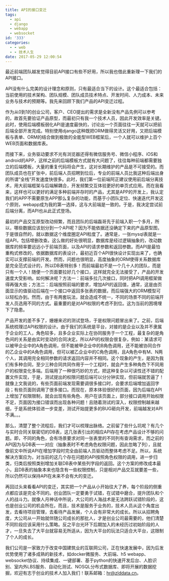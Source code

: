 ```yaml
---
title: API的接口变迁
tags:
  - api
  - django
  - webapp
  - websocket
id: '333'
categories:
  - - web
  - - 技术人生
date: 2017-05-29 12:00:54
---
```


最近前端团队越发觉得目前API接口有些不好用，所以我也借此重新理一下我们的API接口。

API没有什么完美的设计理念和原则，只有最适合当下的设计。这个最适合包括：当前使用的技术架构、团队规模、团队成员技术特点、开发时间、人力成本、未来业务与技术的预期等。我先来回顾下我们产品的API变迁过程。
<!-- more -->
作为从0到1的创业公司，客户、CEO提出的需求是全新没有产品先例可以参考的，故首先要验证产品原型，而最初只有我一个技术人员，因此开发效率是关键。此时，使用后端模板弱化API是速度最快的，讨论出一个页面往往一天就可以把前后端全部开发完成。特别使用django这种既把ORM做得灵活又好用，又把后端模板与表单、ORM的结合做到极致的全能型WEB框架后，一个人就可以维护上百个WEB页面和数据库表。

而接下来，业务驱动要求不光有浏览器还得有微信服务号、微信小程序、iOS和android的APP，这样之前的后端模板方式就有大问题了，往往每种前端都需要独立的后端模板，大量的重复代码将会产生，这对长期维护的产品是不可接受的。而团队成员也在扩张中，前后端人员招聘到位后，专业的前端人员比我这种后端出身的所谓“全栈”开发速度快很多。此时，我们第一位前端阿正建议使用前后端分离技术，用大前端框架与后端解耦合，开发频繁交互体验更好的单页式应用。而在我看来，这样也可以更好的满足多种前端并存时的产品，尤其是APP的开发上，我认定我们的APP不需要原生APP那么复杂的功能，而基于小团队定位、快速迭代开发这个原则，webapp成为我的第一选择，这与大前端是一致的。于是，我决定尝试前后端分离，而API也从此正式登场。

最初的产品交互原型改动频繁，而且团队的后端磊哥先于前端入职一个多月，所以，哪些数据应该划分到一个API呢？因为不能依据还没确定下来的产品原型图，于是很自然的，就以数据这个维度圈定API粒度了。通常是，一张mysql表就是一组API，包括增删改查。这么做的好处很明显，数据库是经过逻辑抽象的，改动数据库的频率要远远小于前端页面，以及API的请求参数和返回参数。而API是最怕重构式修改的，依据数据库的表设计，最初近百个API很快设计实现出来了，也确实可以支撑前端的开发。然而，问题也很明显，高度抽象的ORM使得关系数据库是完全范式设计的，所以DB表特别多！而前端最初不是一个几十人的团队，而是只有一个人！随便一个页面要拉好几个接口，这样就完全无法接受了，产品的开发速度大受影响。如何解决呢？方法一：前端多拉几次接口，同时把API调用框架做得再强大些；方法二：后端按照前端的要求，增加API的返回值，通常，这是由页面显示的值驱动后端在一个接口中返回多张表的数据，而后端强大的ORM模型可以轻松办到。然而，由于有两套玩法，就会造成不统一，不同的场景不同的前端开发人员选用不同的方式。最重要的是对API权限的考虑不到位。这为当前的困境埋下了隐患。

产品开发的差不多了，姗姗来迟的测试登场，于是权限问题冒出来了。之前，后端系统梳理过API权限的设计。由于我们的系统是平台，对接的是企业以及并不隶属于企业的工人，角色较多，且多企业实际上在协同服务于一个工程，最复杂的是角色间的关系是由实时变动的合同决定。所以API的权限会很复杂，例如：某请求可以被甲企业中的A角色调用，但不能被甲企业中的B角色调用，还不能被协同合作的乙企业中的A角色调用，但可以被乙企业中的C角色调用，且A角色中有M、N两个人，其调用完全相同参数的请求返回内容并不相同。这个现象的产生，是因为我们有多种合同，至少三种合同共同作用于一个工程时，就会产生多种角色下不同用户的权限变化多端。后端用了一种很巧妙的方式，把这种复杂以可读性还不错的配置文件实现，于是，测试提出的权限问题后端可以分分钟实现，但前端就苦逼了！就像上文我说的，有些页面前端发现需要调很多接口时，会要求后端增加返回字段；有些页面则调用了很多接口。而现在，原本体验很好的页面，因为后端在API上增加了权限限制，就会出现有些角色、用户在该页面上，部分接口调用开始权限不足，页面因为接口错误而出现各种问题！且随着测试的深入，权限控制越来越细，于是系统体验进一步变差，测试开始提更多的BUG砸向开发，前端越发对API不满。。。

那么，清楚了整个流程后，我们才可以梳理出脉络。之前留了些什么坑呢？有几个与实时合同关联密切的DB表，这几张表引出的相应API存在考虑产品设计不够的问题。即，不同的角色，会有场景要求对同一张表里的不同列有查询需求，而之前的API因为与DB表一一对应（抽象表时不考虑角色权限问题，因此忽略了列），且就像前文中所说API在增加字段时完全由前端人员驱动而整体考虑不足。所以，系统解决方案应为，对当前的这几个存在问题的API按照角色权限的调用，进一步归类，归类后按照类别增加关联DB表中某些列字段的返回。这个方案的修改成本最小，且DB表的抽象本来也隐含有一些权限控制，只是相对产品交互就要差一些，所以仍然可以保持API在未来不会有大的变迁。

再回过头来看看API的变迁，其实把一个产品从小开始往大了养，每个阶段的侧重点都应该是完全不同的。创业团队一定要勇于试错，在试错中磨合，提升团队和个人的战斗力。就像人月神话中所说，大公司的人海战术是无法跨跃试错阶段的，这也是创业公司的机会所在。而且，技术是服务于业务的，技术人员从这个角度出发，去看待项目管理，去看待产品发展，个人会有非常大的成长。所以从招聘角度，大公司从一开始就伴随公司成长的那批人，才是创业公司最需要的，他们清楚不同阶段应该采用什么策略。反之平台光环下后期加入的未经历过初始阶段的人才，一旦失去了大平台就容易无所适从，因为大平台的玩法只适合大平台，这限制了个人的成长。

我们公司是一家致力于改变中国建筑业的互联网公司，正在快速发展中，因为后发优势使用了诸多成熟的新技术，如docker微服务、大前端、h5 webapp、websocket协议、持续集成、一键部署、基于python的快速开发后台、人脸识别、室内外LBS服务、自动化测试、NOSQL分布式数据库、即将开展的数据挖掘，欢迎有志于创业的技术人加入我们！联系邮箱：hr@zlddata.cn。